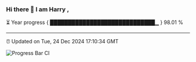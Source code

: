 ### Hi there 👋 I am Harry , 

⏳ Year progress { █████████████████████████████▁ } 98.01 %

---

⏰ Updated on Tue, 24 Dec 2024 17:10:34 GMT

![Progress Bar CI](https://github.com/duykhang68/duykhang68/workflows/Progress%20Bar%20CI/badge.svg)
